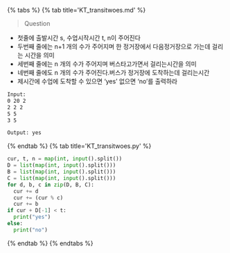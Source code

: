 {% tabs %}
{% tab title='KT_transitwoes.md' %}

> Question

* 첫줄에 출발시간 s, 수업시작시간 t, n이 주어진다
* 두번째 줄에는 n+1 개의 수가 주어지며 한 정거장에서 다음정거장으로 가는데 걸리는 시간을 의미
* 세번째 줄에는 n 개의 수가 주어지며 버스타고가면서 걸리는시간을 의미
* 네번째 줄에도 n 개의 수가 주어진다.버스가 정거장에 도착하는데 걸리는시간
* 제시간에 수업에 도착할 수 있으면 ‘yes’ 없으면 ‘no’를 출력하라

```txt
Input:
0 20 2
2 2 2
5 5
3 5

Output: yes
```

{% endtab %}
{% tab title='KT_transitwoes.py' %}

```py
cur, t, n = map(int, input().split())
D = list(map(int, input().split()))
B = list(map(int, input().split()))
C = list(map(int, input().split()))
for d, b, c in zip(D, B, C):
  cur += d
  cur += (cur % c)
  cur += b
if cur + D[-1] < t:
  print("yes")
else:
  print("no")
```

{% endtab %}
{% endtabs %}
